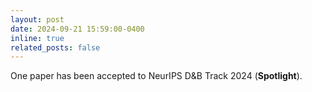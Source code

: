 ```yaml
---
layout: post
date: 2024-09-21 15:59:00-0400
inline: true
related_posts: false
---
```


One paper has been accepted to NeurIPS D&B Track 2024 (**Spotlight**).
